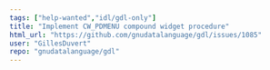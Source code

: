```yaml
---
tags: ["help-wanted","idl/gdl-only"]
title: "Implement CW_PDMENU compound widget procedure"
html_url: "https://github.com/gnudatalanguage/gdl/issues/1085"
user: "GillesDuvert"
repo: "gnudatalanguage/gdl"
---
```


